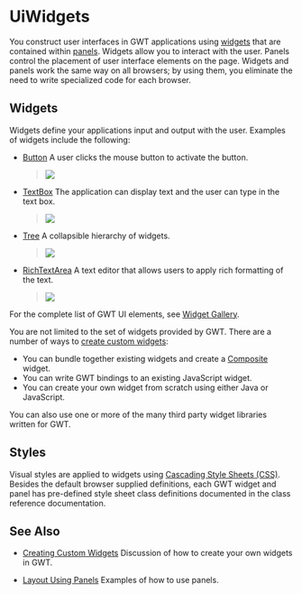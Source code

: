 UiWidgets
===

<p>You construct user interfaces in GWT applications using <a href="/javadoc/latest/com/google/gwt/user/client/ui/Widget.html">widgets</a> that
are contained within <a href="/javadoc/latest/com/google/gwt/user/client/ui/Panel.html">panels</a>. Widgets allow you to interact with the user. Panels
control the placement of user interface elements on the page. Widgets and panels work the same way
on all browsers; by using them, you eliminate the need to write specialized code for each browser.</p>

<h2>Widgets</h2>

<p>Widgets define your applications input and output with the user. Examples of widgets include the following:</p>

<ul>
<li><a href="/javadoc/latest/com/google/gwt/user/client/ui/Button.html">Button</a> A user clicks the mouse button to
activate the button.</li>

<li style="list-style: none">
<blockquote><img src="images/Button.png"/></blockquote>
</li>

<li><a href="/javadoc/latest/com/google/gwt/user/client/ui/TextBox.html">TextBox</a> The application can display text and
the user can type in the text box.</li>

<li style="list-style: none">
<blockquote><img src="images/TextBox.png"/></blockquote>
</li>

<li><a href="/javadoc/latest/com/google/gwt/user/client/ui/Tree.html">Tree</a> A collapsible hierarchy of widgets.</li>

<li style="list-style: none">
<blockquote><img src="images/Tree.png"/></blockquote>
</li>

<li><a href="/javadoc/latest/com/google/gwt/user/client/ui/RichTextArea.html">RichTextArea</a> A text editor that allows
users to apply rich formatting of the text.</li>

<li style="list-style: none">
<blockquote><img src="images/RichTextArea.png"/></blockquote>
</li>
</ul>

<p>
For the complete list of GWT UI elements, see <a href="RefWidgetGallery.html">Widget Gallery</a>.
</p>

<p>You are not limited to the set of widgets provided by GWT. There are a number of ways to <a href="DevGuideUiCustomWidgets.html">create custom
widgets</a>:</p>

<ul>
<li>You can bundle together existing widgets and create a <a href="/javadoc/latest/com/google/gwt/user/client/ui/Composite.html">Composite</a> widget.</li>

<li>You can write GWT bindings to an existing JavaScript widget.</li>

<li>You can create your own widget from scratch using either Java or JavaScript.</li>
</ul>

<p>You can also use one or more of the many third party widget libraries written for GWT.</p>


<h2>Styles</h2>

<p>Visual styles are applied to widgets using <a href="DevGuideUiCss.html">Cascading Style Sheets (CSS)</a>. Besides the default browser supplied
definitions, each GWT widget and panel has pre-defined style sheet class definitions documented in the class reference documentation.</p>

<h2>See Also</h2>

<ul>
<li><a href="DevGuideUiCustomWidgets.html">Creating Custom Widgets</a> Discussion of how to create your own widgets in GWT.</li>
</ul>

<ul>
<li><a href="DevGuideUiPanels.html">Layout Using Panels</a> Examples of how to use panels.</li>
</ul>